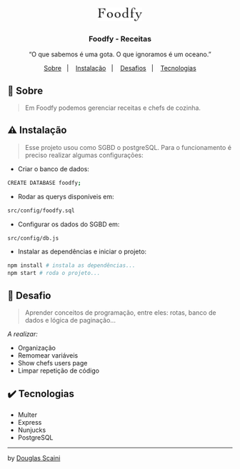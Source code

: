 <h1 align="center"><img src="./.github/logo.png" width="100px"/></h1>

<h3 align="center">Foodfy - Receitas</h3>

<p align="center">“O que sabemos é uma gota. O que ignoramos é um oceano.”</p>

<p align="center">
  <a href="#about">Sobre</a>&nbsp;&nbsp;&nbsp;|&nbsp;&nbsp;&nbsp;
  <a href="#install">Instalação</a>&nbsp;&nbsp;&nbsp;|&nbsp;&nbsp;&nbsp;
  <a href="#challenge">Desafios</a>&nbsp;&nbsp;&nbsp;|&nbsp;&nbsp;&nbsp;
  <a href="#technologies">Tecnologias</a>
</p>

## :speech_balloon: Sobre <a name="about"></a>
> Em Foodfy podemos gerenciar receitas e chefs de cozinha.

<div align="center">
</div>

## :warning: Instalação <a name="install"></a>
> Esse projeto usou como SGBD o postgreSQL. Para o funcionamento é preciso realizar algumas configurações:


- Criar o banco de dados:
```sh
CREATE DATABASE foodfy;
```

- Rodar as querys disponíveis em:
```sh
src/config/foodfy.sql
```

- Configurar os dados do SGBD em:
```sh
src/config/db.js
```

- Instalar as dependências e iniciar o projeto:
```sh
npm install # instala as dependências...
npm start # roda o projeto...
```

## :triangular_flag_on_post: Desafio <a name="challenge"></a>
> Aprender conceitos de programação, entre eles: rotas, banco de dados e lógica de paginação...

*A realizar:*
- Organização
- Remomear variáveis
- Show chefs users page
- Limpar repetição de código

## :heavy_check_mark: Tecnologias <a name="technologies"></a>

- Multer
- Express
- Nunjucks
- PostgreSQL

---

by [Douglas Scaini](https://www.github.com/douglasscaini)
